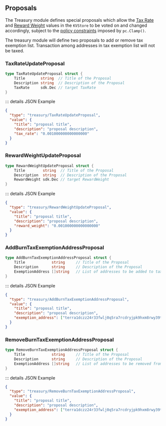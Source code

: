 ## Proposals

The Treasury module defines special proposals which allow the [Tax Rate](./02_state.md#TaxRate) and [Reward Weight](./02_state.md#RewardWeight) values in the `KVStore` to be voted on and changed accordingly, subject to the [policy constraints](./03_end_block.md#PolicyConstraints) imposed by `pc.Clamp()`.

The treasury module will define two proposals to add or remove tax exemption list. Transaction among addresses in tax exemption list will not be taxed.

### TaxRateUpdateProposal

```go
type TaxRateUpdateProposal struct {
	Title       string  // Title of the Proposal
	Description string  // Description of the Proposal
	TaxRate     sdk.Dec // target TaxRate
}
```

::: details JSON Example

```json
{
  "type": "treasury/TaxRateUpdateProposal",
  "value": {
    "title": "proposal title",
    "description": "proposal description",
    "tax_rate": "0.001000000000000000"
  }
}
```

### RewardWeightUpdateProposal

```go
type RewardWeightUpdateProposal struct {
	Title        string  // Title of the Proposal
	Description  string  // Description of the Proposal
	RewardWeight sdk.Dec // target RewardWeight
}
```

::: details JSON Example

```json
{
  "type": "treasury/RewardWeightUpdateProposal",
  "value": {
    "title": "proposal title",
    "description": "proposal description",
    "reward_weight": "0.001000000000000000"
  }
}
```

### AddBurnTaxExemptionAddressProposal

```go
type AddBurnTaxExemptionAddressProposal struct {
	Title            string     // Title of the Proposal
	Description      string     // Description of the Proposal
	ExemptionAddress []string   // List of addresses to be added to tax exemption
}
```

::: details JSON Example

```json
{
  "type": "treasury/AddBurnTaxExemptionAddressProposal",
  "value": {
    "title": "proposal title",
    "description": "proposal description",
    "exemption_address": ["terra1dczz24r33fwlj0q5ra7rcdryjpk9hxm8rwy39t","terra1qt8mrv72gtvmnca9z6ftzd7slqhaf8m60aa7ye"]
  }
}
```

### RemoveBurnTaxExemptionAddressProposal

```go
type RemoveBurnTaxExemptionAddressProposal struct {
	Title            string     // Title of the Proposal
	Description      string     // Description of the Proposal
	ExemptionAddress []string   // List of addresses to be removed from tax exemption
}
```

::: details JSON Example

```json
{
  "type": "treasury/RemoveBurnTaxExemptionAddressProposal",
  "value": {
    "title": "proposal title",
    "description": "proposal description",
    "exemption_address": ["terra1dczz24r33fwlj0q5ra7rcdryjpk9hxm8rwy39t","terra1qt8mrv72gtvmnca9z6ftzd7slqhaf8m60aa7ye"]
  }
}
```
